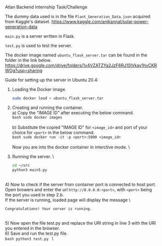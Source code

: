 Atlan Backend Internship Task/Challenge

The dummy data used is in the file ```Plant_Generation_Data.json``` acquired from Kaggle's dataset.
https://www.kaggle.com/anikannal/solar-power-generation-data

```main.py``` is a server written in Flask.

```test.py``` is used to test the server.

The docker image named ```ubuntu_flask_server.tar``` can be found in the folder in the link below.
https://drive.google.com/drive/folders/1v4VZATZYa2JzF6RJ10IVkay1hvCKRWOg?usp=sharing


Guide for setting up the server in Ubuntu 20.4:

1) Loading the Docker image.
    ```bash
    sudo docker load < ubuntu_flask_server.tar
    ```

2) Creating and running the container. 
\
    a) Copy the "IMAGE ID" after executing the below command. 
    \
        ```bash
        sudo docker images
        ```   
    \
    b) Substitute the copied "IMAGE ID" for ```<image_id>``` and port of your choice for ```<port>``` in the below command. 
    \
        ```bash
        sudo docker run -it -p <port>:5000 <image_id>
        ```  
     \
      Now you are into the docker container in interctive mode.
     \ 
3) Running the server.
\
    ```bash
    cd ~/src
    python3 main5.py
    ``` 
  \
4) Now to check if the server from container port is connected to host port. Open browers and enter the url ```http://0.0.0.0:<port>```, with ```<port>``` being the port you used in step 2.b. 
\
   If the server is running, loaded page will display the message 
 \
   ```
   Congratulations! Your server is running.
   ``` 
   \
5) Now open the file test.py and replace the URI string in line 3 with the URI you entered in the browser. 
\
6) Save and run the test.py file. 
\
    ```bash
    python3 test.py
    ``` 
\


    
 
